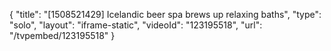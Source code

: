 {
    "title": "[1508521429] Icelandic beer spa brews up relaxing baths",
    "type": "solo",
    "layout": "iframe-static",
    "videoId": "123195518",
    "url": "\/tvpembed\/123195518"
}